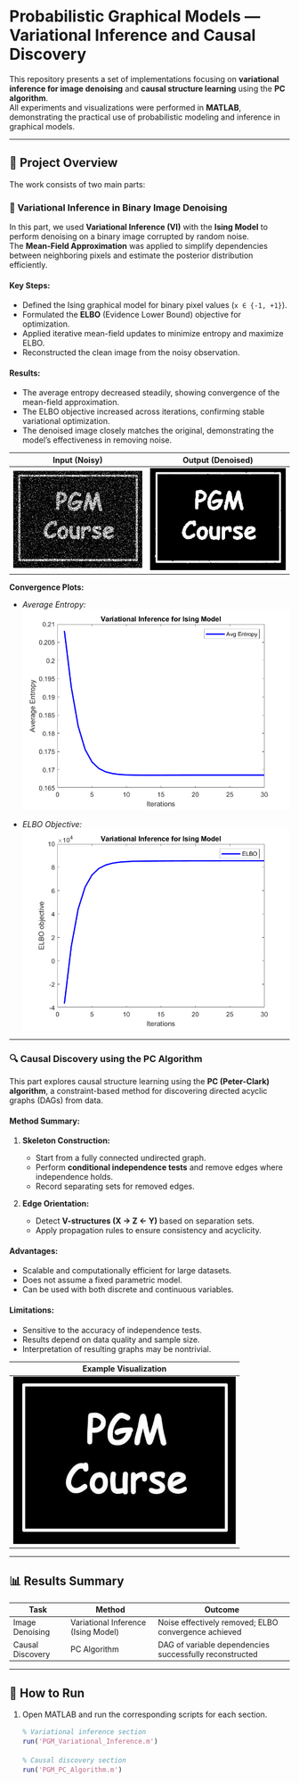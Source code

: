 # Probabilistic Graphical Models — Variational Inference and Causal Discovery

This repository presents a set of implementations focusing on **variational inference for image denoising** and **causal structure learning** using the **PC algorithm**.  
All experiments and visualizations were performed in **MATLAB**, demonstrating the practical use of probabilistic modeling and inference in graphical models.

---

## 📘 Project Overview

The work consists of two main parts:

### 🧩 Variational Inference in Binary Image Denoising  
In this part, we used **Variational Inference (VI)** with the **Ising Model** to perform denoising on a binary image corrupted by random noise.  
The **Mean-Field Approximation** was applied to simplify dependencies between neighboring pixels and estimate the posterior distribution efficiently.

#### Key Steps:
- Defined the Ising graphical model for binary pixel values (`x ∈ {-1, +1}`).
- Formulated the **ELBO** (Evidence Lower Bound) objective for optimization.  
- Applied iterative mean-field updates to minimize entropy and maximize ELBO.  
- Reconstructed the clean image from the noisy observation.

#### Results:
- The average entropy decreased steadily, showing convergence of the mean-field approximation.  
- The ELBO objective increased across iterations, confirming stable variational optimization.  
- The denoised image closely matches the original, demonstrating the model’s effectiveness in removing noise.

| Input (Noisy) | Output (Denoised) |
|----------------|-------------------|
| ![Noisy Image](docs/figures/PGM_class_plus_noise.png) | ![Denoised Image](docs/figures/PGM_ising_denoised.png) |

**Convergence Plots:**

- *Average Entropy:*  
  ![Average Entropy](docs/figures/PGM_AvgEnt.png)

- *ELBO Objective:*  
  ![ELBO Objective](docs/figures/PGM_VarInfer_ELBO.png)

---

### 🔍 Causal Discovery using the PC Algorithm  
This part explores causal structure learning using the **PC (Peter-Clark) algorithm**, a constraint-based method for discovering directed acyclic graphs (DAGs) from data.

#### Method Summary:
1. **Skeleton Construction:**  
   - Start from a fully connected undirected graph.  
   - Perform **conditional independence tests** and remove edges where independence holds.  
   - Record separating sets for removed edges.

2. **Edge Orientation:**  
   - Detect **V-structures (X → Z ← Y)** based on separation sets.  
   - Apply propagation rules to ensure consistency and acyclicity.

#### Advantages:
- Scalable and computationally efficient for large datasets.  
- Does not assume a fixed parametric model.  
- Can be used with both discrete and continuous variables.

#### Limitations:
- Sensitive to the accuracy of independence tests.  
- Results depend on data quality and sample size.  
- Interpretation of resulting graphs may be nontrivial.

| Example Visualization |
|------------------------|
| ![PC Graph](docs/figures/PGM.jpg) |

---

## 📊 Results Summary

| Task | Method | Outcome |
|------|---------|----------|
| Image Denoising | Variational Inference (Ising Model) | Noise effectively removed; ELBO convergence achieved |
| Causal Discovery | PC Algorithm | DAG of variable dependencies successfully reconstructed |

---

## 🚀 How to Run

1. Open MATLAB and run the corresponding scripts for each section.

   ```matlab
   % Variational inference section
   run('PGM_Variational_Inference.m')

   % Causal discovery section
   run('PGM_PC_Algorithm.m')
